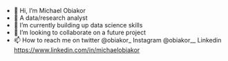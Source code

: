 - 👋 Hi, I’m Michael Obiakor
- 👀 A data/research analyst
- 🌱 I’m currently building up data science skills
- 💞️ I’m looking to collaborate on a future project
- 📫 How to reach me on twitter @obiakor_ Instagram @obiakor__ Linkedin https://www.linkedin.com/in/michaelobiakor

<!---
obiakor95/obiakor95 is a ✨ special ✨ repository because its `README.md` (this file) appears on your GitHub profile.
You can click the Preview link to take a look at your changes.
--->
